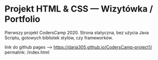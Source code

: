 # Projekt HTML & CSS — Wizytówka / Portfolio
Pierwszy projekt CodersCamp 2020. Strona statyczna, bez użycia Java Scriptu, gotowych bibliotek stylów, czy frameworków.

link do github pages --> https://daria305.github.io/CodersCamp-project1/
permalink: /index.html
